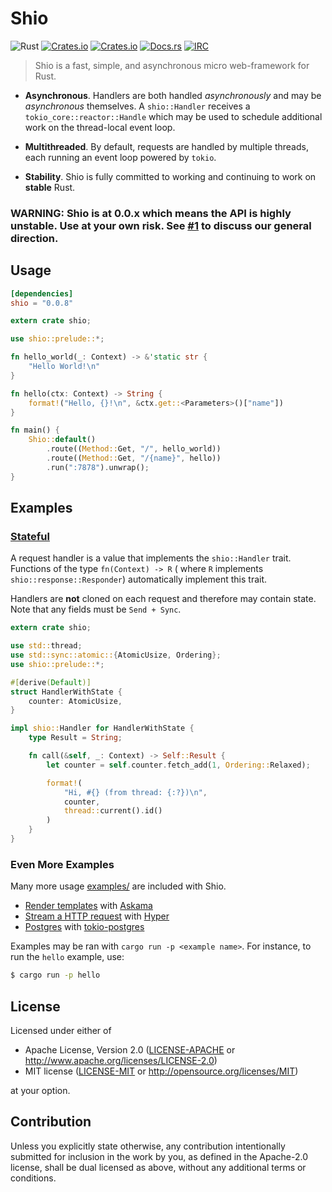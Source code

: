 # Shio
![Rust](https://img.shields.io/badge/rust-stable-brightgreen.svg)
[![Crates.io](https://img.shields.io/crates/v/shio.svg)](https://crates.io/crates/shio)
[![Crates.io](https://img.shields.io/crates/d/shio.svg)](https://crates.io/crates/shio)
[![Docs.rs](https://docs.rs/shio/badge.svg)](https://docs.rs/shio)
[![IRC](https://img.shields.io/badge/chat-%23shio-yellow.svg)](https://kiwiirc.com/client/irc.mozilla.org/#shio)
> Shio is a fast, simple, and asynchronous micro web-framework for Rust.

 - **Asynchronous**. Handlers are both handled _asynchronously_ and may be _asynchronous_ themselves. A `shio::Handler` receives a `tokio_core::reactor::Handle` which may be used to schedule additional work on the thread-local event loop.

 - **Multithreaded**. By default, requests are handled by multiple threads, each running an event loop powered by `tokio`.

 - **Stability**. Shio is fully committed to working and continuing to work on **stable** Rust.

### WARNING: Shio is at 0.0.x which means the API is highly unstable. Use at your own risk. See [#1](https://github.com/mehcode/shio-rs/issues/1) to discuss our general direction.

## Usage

```toml
[dependencies]
shio = "0.0.8"
```

```rust
extern crate shio;

use shio::prelude::*;

fn hello_world(_: Context) -> &'static str {
    "Hello World!\n"
}

fn hello(ctx: Context) -> String {
    format!("Hello, {}!\n", &ctx.get::<Parameters>()["name"])
}

fn main() {
    Shio::default()
        .route((Method::Get, "/", hello_world))
        .route((Method::Get, "/{name}", hello))
        .run(":7878").unwrap();
}
```

## Examples

### [Stateful](examples/stateful/src/main.rs)

A request handler is a value that implements the `shio::Handler` trait.
Functions of the type `fn(Context) -> R` (
where `R` implements `shio::response::Responder`) automatically
implement this trait.

Handlers are **not** cloned on each request and therefore may contain state.
Note that any fields must be `Send + Sync`.

```rust
extern crate shio;

use std::thread;
use std::sync::atomic::{AtomicUsize, Ordering};
use shio::prelude::*;

#[derive(Default)]
struct HandlerWithState {
    counter: AtomicUsize,
}

impl shio::Handler for HandlerWithState {
    type Result = String;

    fn call(&self, _: Context) -> Self::Result {
        let counter = self.counter.fetch_add(1, Ordering::Relaxed);

        format!(
            "Hi, #{} (from thread: {:?})\n",
            counter,
            thread::current().id()
        )
    }
}
```

### Even More Examples

Many more usage [examples/](https://github.com/mehcode/shio-rs/tree/master/examples) are included with Shio.

  - [Render templates](examples/templates_askama/src/main.rs) with [Askama](https://github.com/djc/askama)
  - [Stream a HTTP request](examples/proxy/src/main.rs) with [Hyper](https://github.com/hyperium/hyper)
  - [Postgres](examples/postgres/src/main.rs) with [tokio-postgres](https://github.com/sfackler/rust-postgres)

Examples may be ran with `cargo run -p <example name>`.
For instance, to run the `hello` example, use:

```bash
$ cargo run -p hello
```

## License

Licensed under either of

 * Apache License, Version 2.0
   ([LICENSE-APACHE](LICENSE-APACHE) or http://www.apache.org/licenses/LICENSE-2.0)
 * MIT license
   ([LICENSE-MIT](LICENSE-MIT) or http://opensource.org/licenses/MIT)

at your option.

## Contribution

Unless you explicitly state otherwise, any contribution intentionally submitted
for inclusion in the work by you, as defined in the Apache-2.0 license, shall be
dual licensed as above, without any additional terms or conditions.
